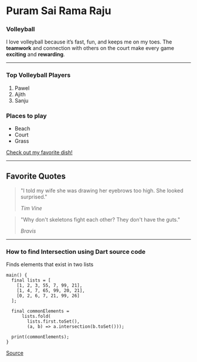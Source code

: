 # Puram Sai Rama Raju 
### Volleyball
I love volleyball because it’s fast, fun, and keeps me on my toes. The **teamwork** and connection with others on the court make every game **exciting** and **rewarding**.

---
### Top Volleyball Players
1. Pawel
2. Ajith
3. Sanju
### Places to play
- Beach
- Court
- Grass

[Check out my favorite dish!](MyDish.md)

---

## Favorite Quotes
> "I told my wife she was drawing her eyebrows too high. She looked surprised."
>
> *Tim Vine*

> "Why don't skeletons fight each other? They don't have the guts."
>
> *Bravis*

---

### How to find Intersection using Dart source code
Finds elements that exist in two lists
```
main() {
  final lists = [
    [1, 2, 3, 55, 7, 99, 21],
    [1, 4, 7, 65, 99, 20, 21],
    [0, 2, 6, 7, 21, 99, 26]
  ];

  final commonElements =
      lists.fold(
        lists.first.toSet(), 
        (a, b) => a.intersection(b.toSet()));

  print(commonElements);
}
```
[Source](https://stackoverflow.com/questions/59431806/extract-common-elements-from-lists-in-dart)
